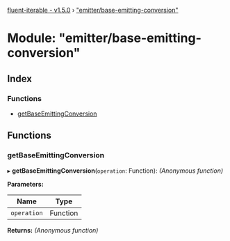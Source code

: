 [fluent-iterable - v1.5.0](../README.md) › ["emitter/base-emitting-conversion"](_emitter_base_emitting_conversion_.md)

# Module: "emitter/base-emitting-conversion"

## Index

### Functions

* [getBaseEmittingConversion](_emitter_base_emitting_conversion_.md#getbaseemittingconversion)

## Functions

###  getBaseEmittingConversion

▸ **getBaseEmittingConversion**(`operation`: Function): *(Anonymous function)*

**Parameters:**

Name | Type |
------ | ------ |
`operation` | Function |

**Returns:** *(Anonymous function)*
